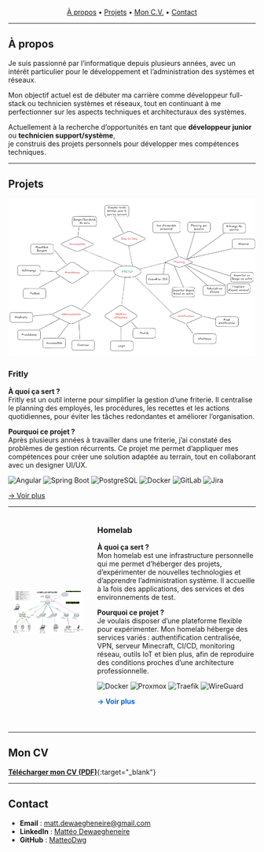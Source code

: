 
<link rel="stylesheet" href="assets/style.css">

<!-- Navbar -->
<p align="center">
  <a href="#a-propos">À propos</a> •
  <a href="#projets">Projets</a> •
  <a href="#mon-cv">Mon C.V.</a> •
  <a href="#contact">Contact</a>
</p>

---

## À propos
Je suis passionné par l’informatique depuis plusieurs années, avec un intérêt particulier pour le développement et l’administration des systèmes et réseaux.

Mon objectif actuel est de débuter ma carrière comme développeur full-stack ou technicien systèmes et réseaux, tout en continuant à me perfectionner sur les aspects techniques et architecturaux des systèmes.

Actuellement à la recherche d’opportunités en tant que **développeur junior** ou **technicien support/système**,  
je construis des projets personnels pour développer mes compétences techniques.

---

## Projets

<div class="project-card">
  <!-- IMAGE -->
  <div class="project-image">
    <img src="images/fritly_functionnalities.png" alt="Schéma Fritly">
  </div>

  <!-- TEXTE -->
  <div class="project-text">
    <h3>Fritly</h3>
    <p><strong>À quoi ça sert ?</strong><br>
      Fritly est un outil interne pour simplifier la gestion d’une friterie. Il centralise le planning des employés,
      les procédures, les recettes et les actions quotidiennes, pour éviter les tâches redondantes et améliorer
      l’organisation.</p>
    <p><strong>Pourquoi ce projet ?</strong><br>
      Après plusieurs années à travailler dans une friterie, j’ai constaté des problèmes de gestion récurrents.
      Ce projet me permet d’appliquer mes compétences pour créer une solution adaptée au terrain, tout en
      collaborant avec un designer UI/UX.</p>
    <!-- BADGES -->
    <div class="badges">
      <img src="https://img.shields.io/badge/Angular-000000?logo=angular&logoColor=white" alt="Angular" />
      <img src="https://img.shields.io/badge/Spring_Boot-000000?logo=springboot&logoColor=white" alt="Spring Boot" />
      <img src="https://img.shields.io/badge/PostgreSQL-000000?logo=postgresql&logoColor=white" alt="PostgreSQL" />
      <img src="https://img.shields.io/badge/Docker-000000?logo=docker&logoColor=white" alt="Docker" />
      <img src="https://img.shields.io/badge/GitLab-000000?logo=gitlab&logoColor=white" alt="GitLab" />
      <img src="https://img.shields.io/badge/Jira-000000?logo=jira&logoColor=white" alt="Jira">
    </div>
    <!-- LIEN VOIR PLUS -->
    <p><a href="/fritly" class="see-more">→ Voir plus</a></p>
  </div>
</div>

---

<div style="display: flex; align-items: center; margin-bottom: 40px;">
  <!-- IMAGE -->
  <div style="flex: 1; text-align: center;">
    <img src="images/homelab_schema.png" alt="Schéma Homelab" style="max-width: 90%; border-radius: 8px;">
  </div>

  <!-- TEXTE -->
  <div style="flex: 2; padding-left: 20px;">
    <h3>Homelab</h3>
    <p><strong>À quoi ça sert ?</strong><br>
    Mon homelab est une infrastructure personnelle qui me permet d’héberger des projets, d’expérimenter de nouvelles technologies et d’apprendre l’administration système. Il accueille à la fois des applications, des services et des environnements de test.</p>
    <p><strong>Pourquoi ce projet ?</strong><br>
    Je voulais disposer d’une plateforme flexible pour expérimenter. Mon homelab héberge des services variés : authentification centralisée, VPN, serveur Minecraft, CI/CD, monitoring réseau, outils IoT et bien plus, afin de reproduire des conditions proches d’une architecture professionnelle.</p>
    <!-- BADGES -->
    <div>
      <img src="https://img.shields.io/badge/Docker-000000?logo=docker&logoColor=white" alt="Docker" />
      <img src="https://img.shields.io/badge/Proxmox-000000?logo=proxmox&logoColor=white" alt="Proxmox" />
      <img src="https://img.shields.io/badge/Traefik-000000?logo=traefik&logoColor=white" alt="Traefik" />
      <img src="https://img.shields.io/badge/WireGuard-000000?logo=wireguard&logoColor=white" alt="WireGuard" />
    </div>
    <!-- LIEN VOIR PLUS -->
    <p><a href="/homelab" style="font-weight: bold; text-decoration: none; color: #0366d6;">→ Voir plus</a></p>
  </div>
</div>


---

## Mon CV
[**Télécharger mon CV (PDF)**](assets/Curriculum_Mattéo_2025_job_developpeur_fullstack.pdf){:target="_blank"}

---

## Contact
- **Email** : matt.dewaegheneire@gmail.com
- **LinkedIn** : [Mattéo Dewaegheneire](https://www.linkedin.com/in/matt%C3%A9o-dewaegheneire-9a541629a/)  
- **GitHub** : [MatteoDwg](https://github.com/MatteoDwg)
